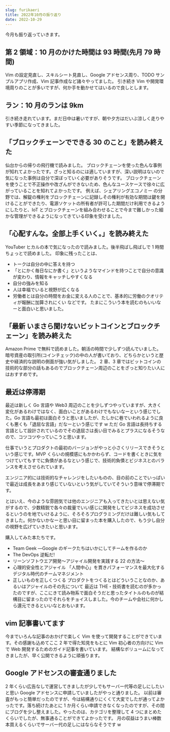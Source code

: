 ```yaml
---
slug: furikaeri
title: 2022年10月の振り返り
date: 2022-10-29
---
```


今月も振り返っていきます。

## 第 2 領域：10 月のかけた時間は 93 時間(先月 79 時間)

Vim の設定見直し、スキルシート見直し、Google アドセンス周り、TODO サンプルアプリ作成、Vim 記事作成など諸々やってました。
引き続き Vim や開発環境周りのことが多いですが、何か手を動かせてはいるので良しとします。

## ラン：10 月のランは 9km

引き続き走れています。まだ日中は暑いですが、朝や夕方はだいぶ涼しく走りやすい季節になってきました。

## 「ブロックチェーンでできる 30 のこと」を読み終えた

仙台からの帰りの飛行機で読みました。
ブロックチェーンを使った色んな事例が知れてよかったです。ざっと知るのには適していますが、深い説明はないので気になった事例は自分で深ぼっていく必要がありそうです。
ブロックチェーンを使うことで不正操作や改ざんができないため、色んなユースケースで徐々に広がっていることを知れてよかったです。
例えば、シェアリングエコノミー の分野では、解錠の権利をブロックチェーンに記録しその権利が有効な期間は鍵を開けることができたり、電源ソケットの所有者が許可した期間だけ利用できるようにしたりと、IoT とブロックチェーンを組み合わせることで今まで難しかった細かな管理ができるようになってきている印象を受けました。

## 「心配すんな。全部上手くいく。」を読み終えた

YouTuber ヒカルの本で気になったので読みました。後半飛ばし飛ばしで 1 時間ちょっとで読めました。
印象に残ったことは、

- トークは自分の中に答えを持つ
- 「とにかく毎日なにか書く」というようなマインドを持つことで自分の意識が変わり、情報をキャッチしやすくなる
- 自分の強みを知る
- 人は幸福でいると視野が広くなる
- 労働者とは自分の時間をお金に変える人のことで、基本的に労働のクオリティが報酬に加算されにくい
  などです。
  たまにこういう本を読むのもいいなーと面白いと思いました。

## 「最新 いまさら聞けないビットコインとブロックチェーン」を読み終えた

Amazon Prime で無料で読めました。朝活の時間で少しずつ読んでいました。
暗号資産の取引所(コインチェック)の中の人が書いており、どちらかというと歴史や経済的な説明の側面が強い気がしました。
2 章、3 章ではビットコインの技術的な部分の話もあるのでブロックチェーン周辺のことをざっと知りたい人にはおすすめです。

## 最近は停滞期

最近は新しく Go 言語や Web3 周辺のことを少しずつやっていますが、大きく変化があるわけではなく、面白いことがあるわけでもないなーという感じでした。Go 言語も最初は面白そうと思いましたが、たしかに巷でいわれるように良くも悪くも「退屈な言語」だなーという感じです w ただ Go 言語は長持ちする言語として設計されているのでその退屈さは長い目でみるとプラスになるそうなので、コツコツやっていこうと思います。

仕事でいうとプロダクトの最初のバージョンがやっと小さくリリースできそうという感じです。MVP くらいの規模感にもかかわらず、コードを書くときに気をつけていてもすでに負債があるなという感じで、技術的負債とビジネスとのバランスを考えさせられています。

エンジニア的には技術的なチャレンジをしたいものの、目の前のことでいっぱいで最近は成長をあまり感じていないという気がしていてそういう意味で停滞期です。

とはいえ、今のような雰囲気では他のエンジニアも入ってきたいとは思えない気がするので、少数精鋭で各々の裁量でいい感じに開発をしてビジネスを成功させるというのを地でいけるように、そろそろプログラミングだけは難しい気もしてきました。何かないかなーと思い目に留まった本を購入したので、もう少し自分の視野を広げていきたいと思います。

購入してみた本たちです。

- Team Geek ―Google のギークたちはいかにしてチームを作るのか
- The DevOps 逆転だ!
- リーンソフトウエア開発～アジャイル開発を実践する 22 の方法～
- 心理的安全性とアジャイル 「人間中心」を貫きパフォーマンスを最大化するデジタル時代のチームマネジメント
- 正しいものを正しくつくる プロダクトをつくるとはどういうことなのか、あるいはアジャイルのその先について
  最近は THE・技術書を読むのが多かったのですが、ここにきて読み物系で面白そうだと思ったタイトルのものが結構目に留まったのでそれらをチョイスしました。今のチームや会社に何かしら還元できるといいなとおもいます。

## vim 記事書いてます

今までいろんな記事のおかげで楽しく Vim を使って開発することができています。その感謝も込めてここ 2 年で得た知見をもとに Vim 初心者の方向けに Vim で Web 開発するためのガイド記事を書いています。
結構なボリュームになってきましたが、早く公開できるように頑張ります。

## Google アドセンスの審査通りました

2 年くらい広告なしで運営してきましたが少しでもサーバー代等の足しにしたいと思い Google アドセンスに申請していましたがやっと通りました。
以前は審査がもっと簡単だったのですが、今は結構通りにくくて大変でしたが通ってよかったです。落ち続けたあとに 1 か月くらい申請できなくなったのですが、その間にブログを少し整えました。やったのは、カテゴリを整理して 4 つにまとめたくらいでしたが、無事通ることができてよかったです。
月の収益はうまい棒数本買えるくらいでサーバー代の足しにはならなそうです w
